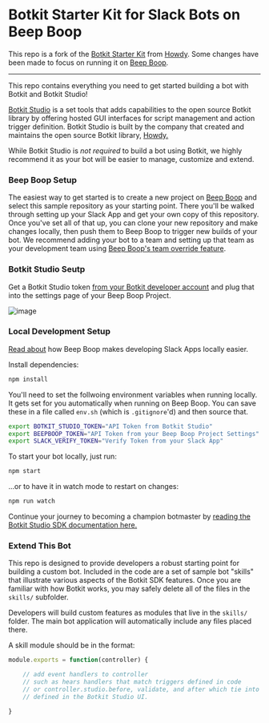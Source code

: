 # Botkit Starter Kit for Slack Bots on Beep Boop

This repo is a fork of the [Botkit Starter Kit](https://github.com/howdyai/botkit-starter-slack) from [Howdy](https://howdy.ai/).  Some changes have been made to focus on running it on [Beep Boop][beepboop].

---

This repo contains everything you need to get started building a bot with Botkit and Botkit Studio!

[Botkit Studio](https://studio.botkit.ai/) is a set tools that adds capabilities
to the open source Botkit library by offering hosted GUI interfaces for script
management and action trigger definition. Botkit Studio is built by the company
that created and maintains the open source Botkit library, [Howdy.](https://howdy.ai)

While Botkit Studio is *not required* to build a bot using Botkit, we highly recommend it as your bot will be easier to manage, customize and extend.

### Beep Boop Setup

The easiest way to get started is to create a new project on [Beep Boop](https://beepboophq.com/0_o/my-projects/new) and select this sample repository as your starting point. There you'll be walked through setting up your Slack App and get your own copy of this repository.  Once you've set all of that up, you can clone your new repository and make changes locally, then push them to Beep Boop to trigger new builds of your bot.  We recommend adding your bot to a team and setting up that team as your development team using [Beep Boop's team override feature](https://beepboophq.com/docs/article/testing-slack-integrations-locally).

### Botkit Studio Seutp

Get a Botkit Studio token [from your Botkit developer account](https://studio.botkit.ai/) and plug that into the settings page of your Beep Boop Project.

![image](https://cloud.githubusercontent.com/assets/367275/22307301/ab83766c-e2ff-11e6-8162-6b6bc900bd08.png)

### Local Development Setup

[Read about](https://beepboophq.com/docs/article/testing-slack-integrations-locally) how Beep Boop makes developing Slack Apps locally easier.

Install dependencies:

```bash
npm install
```

You'll need to set the follwoing environment variables when running locally. It gets set for you automatically when running on Beep Boop.  You can save these in a file called `env.sh` (which is `.gitignore`'d) and then source that.

```bash
export BOTKIT_STUDIO_TOKEN="API Token from Botkit Studio"
export BEEPBOOP_TOKEN="API Token from your Beep Boop Project Settings"
export SLACK_VERIFY_TOKEN="Verify Token from your Slack App"
```

To start your bot locally, just run:

```bash
npm start
```

...or to have it in watch mode to restart on changes:


```bash
npm run watch
```

Continue your journey to becoming a champion botmaster by [reading the Botkit Studio SDK documentation here.](https://github.com/howdyai/botkit/blob/master/readme-studio.md)

### Extend This Bot

This repo is designed to provide developers a robust starting point for building a custom bot. Included in the code are a set of sample bot "skills" that illustrate various aspects of the Botkit SDK features.  Once you are familiar with how Botkit works, you may safely delete all of the files in the `skills/` subfolder.

Developers will build custom features as modules that live in the `skills/` folder. The main bot application will automatically include any files placed there.

A skill module should be in the format:

```javascript
module.exports = function(controller) {

    // add event handlers to controller
    // such as hears handlers that match triggers defined in code
    // or controller.studio.before, validate, and after which tie into triggers
    // defined in the Botkit Studio UI.

}
```

[beepboop]: https://beepboophq.com